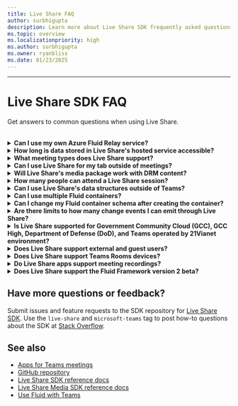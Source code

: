```yaml
---
title: Live Share FAQ
author: surbhigupta
description: Learn more about Live Share SDK frequently asked questions related to Azure Fluid Relay service, data stored in Live Share, fluid containers, and government clouds.
ms.topic: overview
ms.localizationpriority: high
ms.author: surbhigupta
ms.owner: ryanbliss
ms.date: 01/23/2025
---
```


---

# Live Share SDK FAQ

Get answers to common questions when using Live Share.<br>

<br>

<details>

<summary><b>Can I use my own Azure Fluid Relay service?</b></summary>

Yes! When initializing Live Share, you can define your own `AzureConnectionConfig`. Live Share associates containers you create with meetings, chats, or channels, but you need to implement the `ITokenProvider` interface to sign tokens for your containers. For example, you can use a provided `AzureFunctionTokenProvider`, which uses an Azure cloud function to request an access token from a server.

While most of you find it beneficial to use our free hosted service, there might still be times where it's beneficial to use your own Azure Fluid Relay service for your Live Share app. Consider using a custom Azure Fluid Relay service connection if you:

- Require storage of data in Fluid containers beyond six hours after the container is first created.
- Transmit sensitive data through the service that requires a custom security policy.
- Develop features through Fluid Framework, for example, `SharedMap`, for your application outside of Teams.

For more information, see [how to guide](./teams-live-share-how-to/how-to-custom-azure-fluid-relay.md) or visit the [Azure Fluid Relay documentation](/azure/azure-fluid-relay/).

<br>

</details>

<details>

<summary><b>How long is data stored in Live Share's hosted service accessible?</b></summary>

Any data sent or stored through Fluid containers created by Live Share's hosted Azure Fluid Relay service might be accessible for up to 24 hours, though in most cases it's deleted within six hours. If you want to persist data beyond 24 hours, you can replace our hosted Azure Fluid Relay service with your own. Alternatively, you can use your own storage provider in parallel to Live Share's hosted service.

<br>

</details>

<details>

<summary><b>What meeting types does Live Share support?</b></summary>

Scheduled meetings, one-on-one calls, group calls, meet now, and channel meetings are supported.

<br>

</details>

<details>

<summary><b>Can I use Live Share for my tab outside of meetings?</b></summary>

Yes! Live Share supports chat and channel content contexts, including configurable tabs, static tabs, and Collaborative Stageview for Microsoft Teams desktop and web clients. Personal apps aren't supported.

> [!NOTE]
> Microsoft Teams iOS and Android clients don't support Live Share sessions outside of meeting contexts.

<br>

</details>

<details>

<summary><b>Will Live Share's media package work with DRM content?</b></summary>

Yes, DRM is supported in the new Teams desktop, web, iOS, and Android clients. The classic Teams client doesn't support DRM. To enable DRM encryption for Teams desktop, enable the `media` device permission in your app manifest.

<br>

</details>

<details>
<summary><b>How many people can attend a Live Share session?</b></summary>

Live Share supports a maximum of 100 attendees per session. If you're interested in the same, you can [start a discussion here](https://github.com/microsoft/live-share-sdk/discussions).

<br>

</details>

<details>
<summary><b>Can I use Live Share's data structures outside of Teams?</b></summary>

Live Share packages require the Teams Client SDK to function properly. Features in `@microsoft/live-share` or `@microsoft/live-share-media` don't work outside Microsoft Teams. If you're interested in the same, you can [start a discussion here](https://github.com/microsoft/live-share-sdk/discussions).

<br>

</details>

<details>
<summary><b>Can I use multiple Fluid containers?</b></summary>

Live Share only supports having one container using our provided Azure Fluid Relay service. However, it's possible to use both a Live Share container and a container created by your own Azure Fluid Relay instance.

<br>

</details>

<details>
<summary><b>Can I change my Fluid container schema after creating the container?</b></summary>

Live Share doesn't support adding new `initialObjects` to the Fluid `ContainerSchema` after creating or joining a container. As Live Share sessions are short-lived, this issue commonly arises during development, particularly after adding new features to your app.

> [!NOTE]
> If you are using the `dynamicObjectTypes` property in the `ContainerSchema`, you can add new types at any point. If you later remove types from the schema, existing DDS instances of those types will gracefully fail.

To fix errors resulting from changes to `initialObjects` when testing locally in your browser, remove the hashed container ID from your URL and reload the page. If you're testing in a Teams meeting, start a new meeting and try again.

If you plan to update your app with new `SharedObject`, `DataObject`, or `LiveDataObject` instances, you must consider how you deploy new schema changes to production. While the actual risk is relatively low and short lasting, there might be active sessions at the time you roll out the change. Existing users in the session must not be impacted, but users joining that session after you deployed a breaking change might have issues connecting to the session. To mitigate this risk, you might consider some of the following solutions:

- Use our experimental [Live Share Turbo](https://aka.ms/liveshareturbo) or [Live Share for React](https://aka.ms/livesharereact) packages.
- Deploy schema changes for your web application outside of normal business hours.
- Use `dynamicObjectTypes` for any changes made to your schema, rather than changing `initialObjects`.

> [!NOTE]
> Live Share doesn't support versioning your `ContainerSchema` and doesn't have any APIs dedicated to migrations.

<br>

</details>

<details>
<summary><b>Are there limits to how many change events I can emit through Live Share?</b></summary>

While there aren't any enforced limits, you must be mindful of how many messages you send. For optimal performance, you must debounce changes emitted through Live Share to one message per 50 milliseconds or more. This action is especially important when sending changes based on mouse or touch coordinates, such as when synchronizing cursor positions, inking, and dragging objects around a page.

<br>

</details>

<details>
<summary><b>Is Live Share supported for Government Community Cloud (GCC), GCC High, Department of Defense (DoD), and Teams operated by 21Vianet environment?</b></summary>

Live Share is supported only in GCC environment.

<br>

</details>

<details>
<summary><b>Does Live Share support external and guest users?</b></summary>

Yes, Live Share supports guest and external users for most meeting types. However, guest users aren't supported in channel meetings.

<br>

</details>

<details>
<summary><b>Does Live Share support Teams Rooms devices?</b></summary>

No, Live Share doesn't support Teams Rooms devices.

<br>

</details>

<details>
<summary><b>Do Live Share apps support meeting recordings?</b></summary>

No, Live Share doesn't support Teams Rooms devices.

<br>

</details>

<details>
<summary><b>Does Live Share support the Fluid Framework version 2 beta?</b></summary>

Yes, Live Share supports Fluid Framework version `^2.0.0-rc` and later in preview. If you're interested in using these preview versions, update your Live Share packages to version `2.0.0-preview.0` or later.

<br>

</details>

## Have more questions or feedback?

Submit issues and feature requests to the SDK repository for [Live Share SDK](https://github.com/microsoft/live-share-sdk). Use the `live-share` and `microsoft-teams` tag to post how-to questions about the SDK at [Stack Overflow](https://stackoverflow.com/questions/tagged/live-share+microsoft-teams).

## See also

- [Apps for Teams meetings](teams-apps-in-meetings.md)
- [GitHub repository](https://github.com/microsoft/live-share-sdk)
- [Live Share SDK reference docs](/javascript/api/@microsoft/live-share/)
- [Live Share Media SDK reference docs](/javascript/api/@microsoft/live-share-media/)
- [Use Fluid with Teams](../tabs/how-to/using-fluid-msteam.md)
